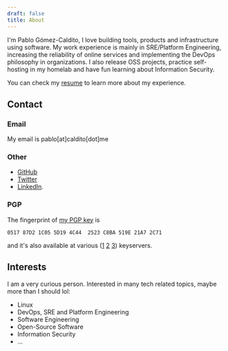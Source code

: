 ```yaml
---
draft: false
title: About
---
```


I'm Pablo Gómez-Caldito, I love building tools, products and infrastructure using software. My work experience is mainly in SRE/Platform Engineering, increasing the reliability of online services and implementing the DevOps philosophy in organizations. I also release OSS projects, practice self-hosting in my homelab and have fun learning about Information Security.

You can check my <a href="/docs/resume.pdf" target="_blank">resume</a> to learn more about my experience.

## Contact

### Email
My email is pablo[at]caldito[dot]me

### Other
- <a href="https://github.com/caldito" target="_blank">GitHub</a>
- <a href="https://twitter.com/c4ld1to" target="_blank">Twitter</a>
- <a href="https://linkedin.com/in/caldito" target="_blank">LinkedIn</a>.

### PGP
The fingerprint of <a href="/files/public-key.asc" target="_blank">my PGP key</a> is
```
0517 87D2 1C05 5D19 4C44  2523 C8BA 519E 21A7 2C71
```
and it's also available at various (<a href="https://keys.openpgp.org/search?q=pablo@caldito.me" target="_blank">1</a>
<a href="https://pgp.mit.edu/pks/lookup?search=pablo@caldito.me&op=vindex" target="_blank">2</a>
<a href="https://keyserver.ubuntu.com/pks/lookup?search=pablo@caldito.me&fingerprint=on&op=index" target="_blank">3</a>) keyservers.

## Interests
I am a very curious person. Interested in many tech related topics, maybe more than I should lol:
- Linux
- DevOps, SRE and Platform Engineering
- Software Engineering
- Open-Source Software
- Information Security
- ...
